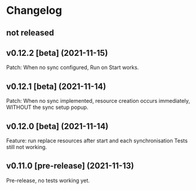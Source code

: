# Changelog

## not released

## v0.12.2 [beta] (2021-11-15)

Patch: When no sync configured, Run on Start works.

## v0.12.1 [beta] (2021-11-14)

Patch: When no sync implemented, resource creation occurs immediately, WITHOUT the sync setup popup.

## v0.12.0 [beta] (2021-11-14)

Feature: run replace resources after start and each synchronisation
Tests still not working.

## v0.11.0 [pre-release] (2021-11-13)

Pre-release, no tests working yet.